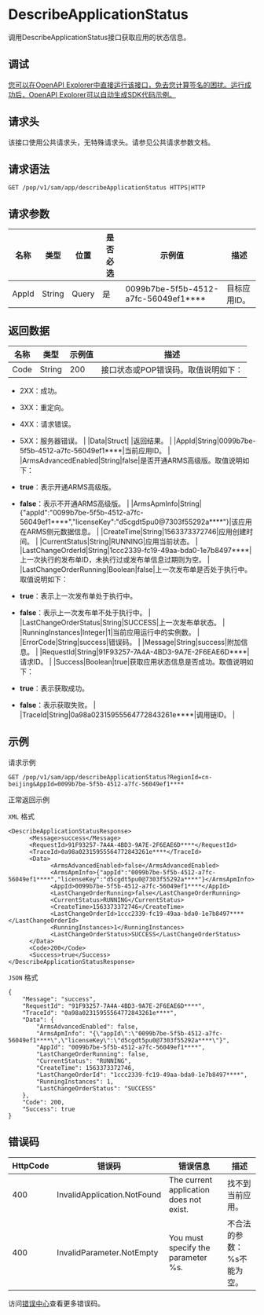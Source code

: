 # DescribeApplicationStatus

调用DescribeApplicationStatus接口获取应用的状态信息。

## 调试

[您可以在OpenAPI Explorer中直接运行该接口，免去您计算签名的困扰。运行成功后，OpenAPI Explorer可以自动生成SDK代码示例。](https://api.aliyun.com/#product=sae&api=DescribeApplicationStatus&type=ROA&version=2019-05-06)

## 请求头

该接口使用公共请求头，无特殊请求头。请参见公共请求参数文档。

## 请求语法

```
GET /pop/v1/sam/app/describeApplicationStatus HTTPS|HTTP
```

## 请求参数

|名称|类型|位置|是否必选|示例值|描述|
|--|--|--|----|---|--|
|AppId|String|Query|是|0099b7be-5f5b-4512-a7fc-56049ef1\*\*\*\*|目标应用ID。 |

## 返回数据

|名称|类型|示例值|描述|
|--|--|---|--|
|Code|String|200|接口状态或POP错误码。取值说明如下：

 -   2XX：成功。
-   3XX：重定向。
-   4XX：请求错误。
-   5XX：服务器错误。 |
|Data|Struct| |返回结果。 |
|AppId|String|0099b7be-5f5b-4512-a7fc-56049ef1\*\*\*\*|当前应用ID。 |
|ArmsAdvancedEnabled|String|false|是否开通ARMS高级版。取值说明如下：

 -   **true**：表示开通ARMS高级版。
-   **false**：表示不开通ARMS高级版。 |
|ArmsApmInfo|String|\{"appId":"0099b7be-5f5b-4512-a7fc-56049ef1\*\*\*\*","licenseKey":"d5cgdt5pu0@7303f55292a\*\*\*\*"\}|该应用在ARMS侧元数据信息。 |
|CreateTime|String|1563373372746|应用创建时间。 |
|CurrentStatus|String|RUNNING|应用当前状态。 |
|LastChangeOrderId|String|1ccc2339-fc19-49aa-bda0-1e7b8497\*\*\*\*|上一次执行的发布单ID，未执行过或发布单信息过期则为空。 |
|LastChangeOrderRunning|Boolean|false|上一次发布单是否处于执行中。取值说明如下：

 -   **true**：表示上一次发布单处于执行中。
-   **false**：表示上一次发布单不处于执行中。 |
|LastChangeOrderStatus|String|SUCCESS|上一次发布单状态。 |
|RunningInstances|Integer|1|当前应用运行中的实例数。 |
|ErrorCode|String|success|错误码。 |
|Message|String|success|附加信息。 |
|RequestId|String|91F93257-7A4A-4BD3-9A7E-2F6EAE6D\*\*\*\*|请求ID。 |
|Success|Boolean|true|获取应用状态信息是否成功。取值说明如下：

 -   **true**：表示获取成功。
-   **false**：表示获取失败。 |
|TraceId|String|0a98a02315955564772843261e\*\*\*\*|调用链ID。 |

## 示例

请求示例

```
GET /pop/v1/sam/app/describeApplicationStatus?RegionId=cn-beijing&AppId=0099b7be-5f5b-4512-a7fc-56049ef1****
```

正常返回示例

`XML` 格式

```
<DescribeApplicationStatusResponse>
      <Message>success</Message>
      <RequestId>91F93257-7A4A-4BD3-9A7E-2F6EAE6D****</RequestId>
      <TraceId>0a98a02315955564772843261e****</TraceId>
      <Data>
            <ArmsAdvancedEnabled>false</ArmsAdvancedEnabled>
            <ArmsApmInfo>{"appId":"0099b7be-5f5b-4512-a7fc-56049ef1****","licenseKey":"d5cgdt5pu0@7303f55292a****"}</ArmsApmInfo>
            <AppId>0099b7be-5f5b-4512-a7fc-56049ef1****</AppId>
            <LastChangeOrderRunning>false</LastChangeOrderRunning>
            <CurrentStatus>RUNNING</CurrentStatus>
            <CreateTime>1563373372746</CreateTime>
            <LastChangeOrderId>1ccc2339-fc19-49aa-bda0-1e7b8497****</LastChangeOrderId>
            <RunningInstances>1</RunningInstances>
            <LastChangeOrderStatus>SUCCESS</LastChangeOrderStatus>
      </Data>
      <Code>200</Code>
      <Success>true</Success>
</DescribeApplicationStatusResponse>
```

`JSON` 格式

```
{
    "Message": "success",
    "RequestId": "91F93257-7A4A-4BD3-9A7E-2F6EAE6D****",
    "TraceId": "0a98a02315955564772843261e****",
    "Data": {
        "ArmsAdvancedEnabled": false,
        "ArmsApmInfo": "{\"appId\":\"0099b7be-5f5b-4512-a7fc-56049ef1****\",\"licenseKey\":\"d5cgdt5pu0@7303f55292a****\"}",
        "AppId": "0099b7be-5f5b-4512-a7fc-56049ef1****",
        "LastChangeOrderRunning": false,
        "CurrentStatus": "RUNNING",
        "CreateTime": 1563373372746,
        "LastChangeOrderId": "1ccc2339-fc19-49aa-bda0-1e7b8497****",
        "RunningInstances": 1,
        "LastChangeOrderStatus": "SUCCESS"
    },
    "Code": 200,
    "Success": true
}
```

## 错误码

|HttpCode|错误码|错误信息|描述|
|--------|---|----|--|
|400|InvalidApplication.NotFound|The current application does not exist.|找不到当前应用。|
|400|InvalidParameter.NotEmpty|You must specify the parameter %s.|不合法的参数：%s不能为空。|

访问[错误中心](https://error-center.aliyun.com/status/product/sae)查看更多错误码。

